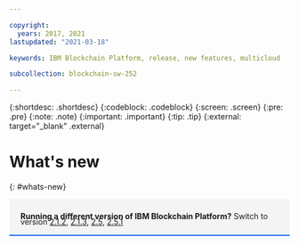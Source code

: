 ```yaml
---

copyright:
  years: 2017, 2021
lastupdated: "2021-03-18"

keywords: IBM Blockchain Platform, release, new features, multicloud

subcollection: blockchain-sw-252

---
```


{:shortdesc: .shortdesc}
{:codeblock: .codeblock}
{:screen: .screen}
{:pre: .pre}
{:note: .note}
{:important: .important}
{:tip: .tip}
{:external: target="_blank" .external}


# What's new
{: #whats-new}

<div style="background-color: #f4f4f4; padding-left: 20px; border-bottom: 2px solid #0f62fe; padding-top: 12px; padding-bottom: 4px; margin-bottom: 16px;">
  <p style="line-height: 10px;">
    <strong>Running a different version of IBM Blockchain Platform?</strong> Switch to version
    <a href="/docs/blockchain-sw?topic=blockchain-sw-whats-new">2.1.2</a>,
    <a href="/docs/blockchain-sw-213?topic=blockchain-sw-213-whats-new">2.1.3</a>,
    <a href="/docs/blockchain-sw-25?topic=blockchain-sw-25-whats-new">2.5</a>,
    <a href="/docs/blockchain-sw-251?topic=blockchain-sw-251-whats-new">2.5.1</a>
    </p>
</div>




